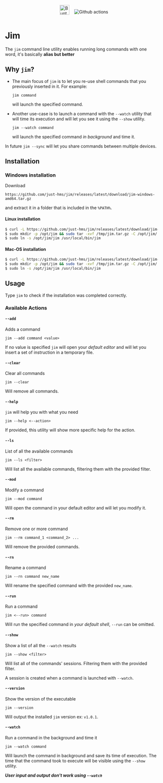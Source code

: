 <div style="display:flex;justify-content: center;">
<p>
<img src="https://img.shields.io/badge/Go-00ADD8?style=for-the-badge&logo=go&logoColor=white
" alt="">
</p>
<a href="https://github.com/tidwall/buntdb">
<img style="margin:0px 1rem;height:2rem;" src="https://github.com/tidwall/buntdb/raw/master/logo.png
" alt="Bunt DB">
</a>
<p><img src="https://img.shields.io/badge/GitHub_Actions-2088FF?style=for-the-badge&logo=github-actions&logoColor=white
" alt="Github actions"></p>
</div>


	
# Jim

The `jim` command line utility enables running long commands with one word, it's basically __alias but better__

## Why `jim`?

- The main focus of `jim` is to let you re-use shell commands that you previously inserted in it. For example:

	```
	jim command
	```

	will launch the specified command.

- Another use-case is to launch a command with the `--watch` utility that will time its execution and will let you see it using the `--show` utility. 

	```
	jim --watch command
	```

	will launch the specified command *in background* and time it.

In future `jim --sync` will let you share commands between multiple devices.

## Installation
### Windows installation

Download 

```
https://github.com/just-hms/jim/releases/latest/download/jim-windows-amd64.tar.gz 
```

and extract it in a folder that is included in the `%PATH%`.


#### Linux installation

```sh
$ curl -L https://github.com/just-hms/jim/releases/latest/download/jim-linux-amd64.tar.gz > /tmp/jim.tar.gz
$ sudo mkdir -p /opt/jim && sudo tar -xvf /tmp/jim.tar.gz -C /opt/jim/
$ sudo ln -s /opt/jim/jim /usr/local/bin/jim
```

#### Mac-OS installation

```sh
$ curl -L https://github.com/just-hms/jim/releases/latest/download/jim-darwin-amd64.tar.gz > /tmp/jim.tar.gz
$ sudo mkdir -p /opt/jim && sudo tar -xvf /tmp/jim.tar.gz -C /opt/jim/
$ sudo ln -s /opt/jim/jim /usr/local/bin/jim
```

## Usage

Type `jim` to check if the installation was completed correctly.

### Available Actions

#### `--add`

Adds a command

```
jim --add command <value>
```

If no value is specified `jim` will open your *default editor* and will let you insert a set of instruction in a temporary file.

#### `--clear`

Clear all commands

```
jim --clear
```

Will remove all commands.

#### `--help`

`jim` will help you with what you need

```
jim --help <--action>
```

If provided, this utility will show more specific help for the action.

#### `--ls`

List of all the available commands

```
jim --ls <filter>
```

Will list all the available commands, filtering them with the provided filter.

#### `--mod`

Modify a command 

```
jim --mod command
```

Will open the command in your default editor and will let you modify it.

#### `--rm`

Remove one or more command 

```
jim --rm command_1 <command_2> ...
```

Will remove the provided commands.

#### `--rn`

Rename a command

```
jim --rn command new_name
```

Will rename the specified command with the provided `new_name`.

#### `--run`

Run a command

```
jim <--run> command
```

Will run the specified command in *your default shell*, `--run` can be omitted.

#### `--show`

Show a list of all the `--watch` results

```
jim --show <filter>
```

Will list all of the commands' sessions. Filtering them with the provided filter.

A session is created when a command is launched with `--watch`.

#### `--version`

Show the version of the executable

```
jim --version
```

Will output the installed `jim` version ex: `v1.0.1`.

#### `--watch`

Run a command in the background and time it

```
jim --watch command
```

Will launch the command in background and save its time of execution. The time that the command took to execute will be visible using the `--show` utility.

__*User input and output don't work using `--watch`*__
